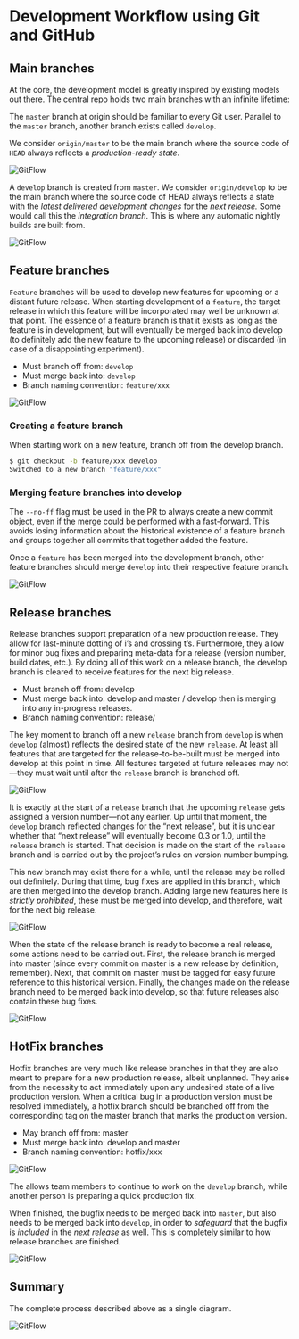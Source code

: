 # Development Workflow using Git and GitHub

## Main branches

At the core, the development model is greatly inspired by existing models out there. The central repo holds two main branches with an infinite lifetime:

The `master` branch at origin should be familiar to every Git user. Parallel to the `master` branch, another branch exists called `develop`.

We consider `origin/master` to be the main branch where the source code of `HEAD` always reflects a _production-ready state_.

![GitFlow](img/gitflow-master.png)

A `develop` branch is created from `master`. We consider `origin/develop` to be the main branch where the source code of HEAD always reflects a state with the _latest delivered development changes_ for the _next release._ Some would call this the _integration branch_. This is where any automatic nightly builds are built from.

![GitFlow](img/gitflow-develop.png)

## Feature branches

`Feature` branches will be used to develop new features for upcoming or a distant future release. When starting development of a `feature`, the target release in which this feature will be incorporated may well be unknown at that point. The essence of a feature branch is that it exists as long as the feature is in development, but will eventually be merged back into develop (to definitely add the new feature to the upcoming release) or discarded (in case of a disappointing experiment).

- Must branch off from: `develop`
- Must merge back into: `develop`
- Branch naming convention: `feature/xxx`

![GitFlow](img/gitflow-feature.png)

### Creating a feature branch

When starting work on a new feature, branch off from the develop branch.

```bash
$ git checkout -b feature/xxx develop
Switched to a new branch "feature/xxx"
```

### Merging feature branches into develop

The `--no-ff` flag must be used in the PR to always create a new commit object, even if the merge could be performed with a fast-forward. This avoids losing information about the historical existence of a feature branch and groups together all commits that together added the feature.

Once a `feature` has been merged into the development branch, other feature branches should merge `develop` into their respective feature branch.

![GitFlow](img/gitflow-develop-feature-merge.png)

## Release branches

Release branches support preparation of a new production release. They allow for last-minute dotting of i’s and crossing t’s. Furthermore, they allow for minor bug fixes and preparing meta-data for a release (version number, build dates, etc.). By doing all of this work on a release branch, the develop branch is cleared to receive features for the next big release.

- Must branch off from: develop
- Must merge back into: develop and master / develop then is merging into any in-progress releases.
- Branch naming convention: release/<semantic version number>

The key moment to branch off a new `release` branch from `develop` is when `develop` (almost) reflects the desired state of the new `release`. At least all features that are targeted for the release-to-be-built must be merged into develop at this point in time. All features targeted at future releases may not—they must wait until after the `release` branch is branched off.

![GitFlow](img/gitflow-release.png)

It is exactly at the start of a `release` branch that the upcoming `release` gets assigned a version number—not any earlier. Up until that moment, the `develop` branch reflected changes for the “next release”, but it is unclear whether that “next release” will eventually become 0.3 or 1.0, until the `release` branch is started. That decision is made on the start of the `release` branch and is carried out by the project’s rules on version number bumping.

This new branch may exist there for a while, until the release may be rolled out definitely. During that time, bug fixes are applied in this branch, which are then merged into the develop branch. Adding large new features here is _strictly prohibited_, these must be merged into develop, and therefore, wait for the next big release.

![GitFlow](img/gitflow-release-bugfix.png)

When the state of the release branch is ready to become a real release, some actions need to be carried out. First, the release branch is merged into master (since every commit on master is a new release by definition, remember). Next, that commit on master must be tagged for easy future reference to this historical version. Finally, the changes made on the release branch need to be merged back into develop, so that future releases also contain these bug fixes.

![GitFlow](img/gitflow-released.png)

## HotFix branches

Hotfix branches are very much like release branches in that they are also meant to prepare for a new production release, albeit unplanned. They arise from the necessity to act immediately upon any undesired state of a live production version. When a critical bug in a production version must be resolved immediately, a hotfix branch should be branched off from the corresponding tag on the master branch that marks the production version.

- May branch off from: master
- Must merge back into: develop and master
- Branch naming convention: hotfix/xxx

![GitFlow](img/gitflow-hotfix.png)

The allows team members to continue to work on the `develop` branch, while another person is preparing a quick production fix.

When finished, the bugfix needs to be merged back into `master`, but also needs to be merged back into `develop`, in order to _safeguard_ that the bugfix is _included_ in the _next release_ as well. This is completely similar to how release branches are finished.

![GitFlow](img/gitflow-hotfix-merged.png)

## Summary

The complete process described above as a single diagram.

![GitFlow](img/gitflow-summary.png)
